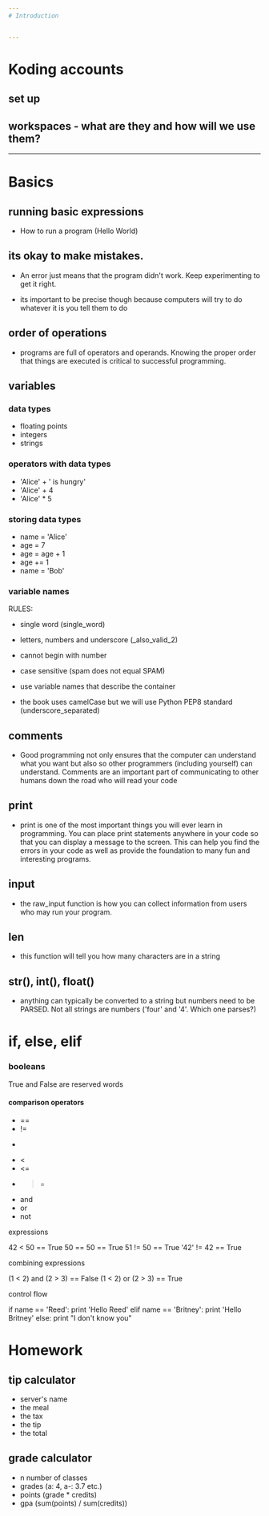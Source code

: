 ```yaml
---
# Introduction


---
```

# Koding accounts

## set up

## workspaces - what are they and how will we use them?


---
# Basics

## running basic expressions 

- How to run a program (Hello World)


## its okay to make mistakes. 

- An error just means that the program didn't work. Keep experimenting to get it
    right.

- its important to be precise though because computers will try to do whatever
    it is you tell them to do


## order of operations

- programs are full of operators and operands. Knowing the proper order that
    things are executed is critical to successful programming.


## variables

### data types

- floating points
- integers
- strings

### operators with data types

- 'Alice' + ' is hungry'
- 'Alice' + 4
- 'Alice' * 5

### storing data types

- name = 'Alice'
- age = 7
- age = age + 1
- age += 1
- name = 'Bob'

### variable names 

RULES:
- single word (single_word)
- letters, numbers and underscore (_also_valid_2)
- cannot begin with number 

- case sensitive (spam does not equal SPAM)
- use variable names that describe the container
- the book uses camelCase but we will use Python PEP8 standard
    (underscore_separated)


## comments
- Good programming not only ensures that the computer can understand what you
    want but also so other programmers (including yourself) can understand.
    Comments are an important part of communicating to other humans down the
    road who will read your code

## print
- print is one of the most important things you will ever learn in programming.
    You can place print statements anywhere in your code so that you can display
    a message to the screen. This can help you find the errors in your code as
    well as provide the foundation to many fun and interesting programs.

## input
- the raw_input function is how you can collect information from users who may
    run your program.

## len
- this function will tell you how many characters are in a string

## str(), int(), float()
- anything can typically be converted to a string but numbers need to be PARSED.
    Not all strings are numbers ('four' and '4'. Which one parses?)


# if, else, elif

### booleans
True and False are reserved words

#### comparison operators 
- ==
- !=
- >
- <
- <=
- >=
- and
- or
- not

expressions 

 42   <  50 == True
 50  ==  50 == True
 51  !=  50 == True
'42' !=  42 == True

combining expressions

(1 < 2) and (2 > 3) == False
(1 < 2) or  (2 > 3) == True

control flow

if name == 'Reed':
  print 'Hello Reed'
elif name == 'Britney':
  print 'Hello Britney'
else:
  print "I don't know you"



# Homework

## tip calculator
- server's name
- the meal
- the tax
- the tip
- the total

## grade calculator
- n number of classes
- grades (a: 4, a-: 3.7 etc.)
- points (grade * credits)
- gpa (sum(points) / sum(credits))
